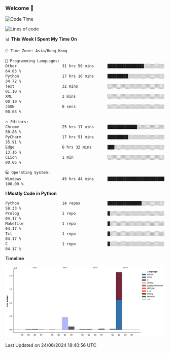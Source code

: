 ### Welcome 👋

<!--START_SECTION:waka-->
![Code Time](http://img.shields.io/badge/Code%20Time-231%20hrs%2020%20mins-blue)

![Lines of code](https://img.shields.io/badge/From%20Hello%20World%20I%27ve%20Written-2.8%20million%20lines%20of%20code-blue)

📊 **This Week I Spent My Time On** 

```text
🕑︎ Time Zone: Asia/Hong_Kong

💬 Programming Languages: 
Other                    31 hrs 50 mins      ████████████████░░░░░░░░░   64.03 % 
Python                   17 hrs 16 mins      █████████░░░░░░░░░░░░░░░░   34.72 % 
Text                     32 mins             ░░░░░░░░░░░░░░░░░░░░░░░░░   01.10 % 
XML                      2 mins              ░░░░░░░░░░░░░░░░░░░░░░░░░   00.10 % 
JSON                     0 secs              ░░░░░░░░░░░░░░░░░░░░░░░░░   00.03 % 

🔥 Editors: 
Chrome                   25 hrs 17 mins      █████████████░░░░░░░░░░░░   50.86 % 
PyCharm                  17 hrs 51 mins      █████████░░░░░░░░░░░░░░░░   35.91 % 
Edge                     6 hrs 32 mins       ███░░░░░░░░░░░░░░░░░░░░░░   13.16 % 
CLion                    1 min               ░░░░░░░░░░░░░░░░░░░░░░░░░   00.06 % 

💻 Operating System: 
Windows                  49 hrs 44 mins      █████████████████████████   100.00 % 
```

**I Mostly Code in Python** 

```text
Python                   14 repos            ███████████████░░░░░░░░░░   58.33 % 
Prolog                   1 repo              █░░░░░░░░░░░░░░░░░░░░░░░░   04.17 % 
Makefile                 1 repo              █░░░░░░░░░░░░░░░░░░░░░░░░   04.17 % 
Tcl                      1 repo              █░░░░░░░░░░░░░░░░░░░░░░░░   04.17 % 
C                        1 repo              █░░░░░░░░░░░░░░░░░░░░░░░░   04.17 % 
```



**Timeline**

![Lines of Code chart](https://raw.githubusercontent.com/xhj2501/xhj2501/main/assets/bar_graph.png)


 Last Updated on 24/06/2024 18:40:56 UTC
<!--END_SECTION:waka-->



